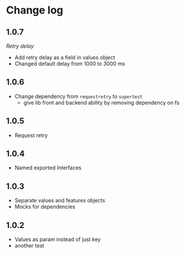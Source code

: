 # Change log

## 1.0.7

*Retry delay*

* Add retry delay as a field in values object
* Changed default delay from 1000 to 3000 ms

## 1.0.6

* Change dependency from `requestretry` to `supertest`
    * give lib front and backend ability by removing dependency on fs


## 1.0.5

* Request retry

## 1.0.4

* Named exported Interfaces

## 1.0.3

* Separate values and features objects
* Mocks for dependencies

## 1.0.2

* Values as param instead of just key
* another test